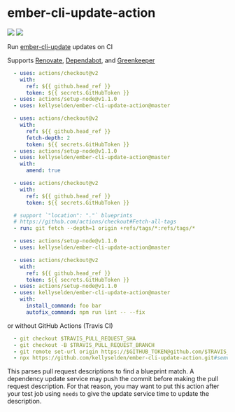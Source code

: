 # ember-cli-update-action

![](https://github.com/kellyselden/ember-cli-update-action/workflows/CI/badge.svg)
![](https://github.com/kellyselden/ember-cli-update-action/workflows/Release/badge.svg)

Run [ember-cli-update](https://github.com/ember-cli/ember-cli-update) updates on CI

Supports [Renovate](https://renovatebot.com), [Dependabot](https://dependabot.com), and [Greenkeeper](https://greenkeeper.io)

```yml
  - uses: actions/checkout@v2
    with:
      ref: ${{ github.head_ref }}
      token: ${{ secrets.GitHubToken }}
  - uses: actions/setup-node@v1.1.0
  - uses: kellyselden/ember-cli-update-action@master
```

```yml
  - uses: actions/checkout@v2
    with:
      ref: ${{ github.head_ref }}
      fetch-depth: 2
      token: ${{ secrets.GitHubToken }}
  - uses: actions/setup-node@v1.1.0
  - uses: kellyselden/ember-cli-update-action@master
    with:
      amend: true
```

```yml
  - uses: actions/checkout@v2
    with:
      ref: ${{ github.head_ref }}
      token: ${{ secrets.GitHubToken }}

  # support `"location": "."` blueprints
  # https://github.com/actions/checkout#Fetch-all-tags
  - run: git fetch --depth=1 origin +refs/tags/*:refs/tags/*

  - uses: actions/setup-node@v1.1.0
  - uses: kellyselden/ember-cli-update-action@master
```

```yml
  - uses: actions/checkout@v2
    with:
      ref: ${{ github.head_ref }}
      token: ${{ secrets.GitHubToken }}
  - uses: actions/setup-node@v1.1.0
  - uses: kellyselden/ember-cli-update-action@master
    with:
      install_command: foo bar
      autofix_command: npm run lint -- --fix
```

or without GitHub Actions (Travis CI)

```yml
  - git checkout $TRAVIS_PULL_REQUEST_SHA
  - git checkout -B $TRAVIS_PULL_REQUEST_BRANCH
  - git remote set-url origin https://$GITHUB_TOKEN@github.com/$TRAVIS_PULL_REQUEST_SLUG.git
  - npx https://github.com/kellyselden/ember-cli-update-action.git#semver:* --pull-request-url https://api.github.com/repos/$TRAVIS_REPO_SLUG/pulls/$TRAVIS_PULL_REQUEST
```

This parses pull request descriptions to find a blueprint match. A dependency update service may push the commit before making the pull request description. For that reason, you may want to put this action after your test job using `needs` to give the update service time to update the description.
